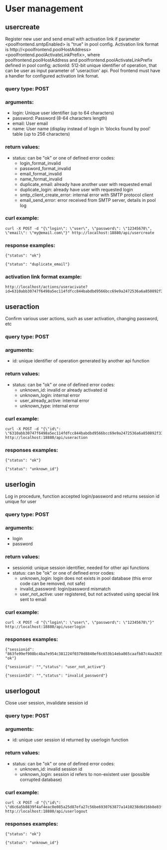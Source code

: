 # User management

## usercreate
Register new user and send email with activation link if parameter <poolfrontend.smtpEnabled> is "true" in pool config. Activation link format is http://<poolfrontend.poolHostAddress><poolfrontend.poolActivateLinkPrefix><actionId>, where poolfrontend.poolHostAddress and poolfrontend.poolActivateLinkPrefix defined in pool config; actionId: 512-bit unique identifier of operation, that can be user as input parameter of 'useraction' api.
Pool frontend must have a handler for configured activation link fornat.

### query type: POST
### arguments:
* login: Unique user identifier (up to 64 characters)
* password: Password (8-64 characters length)
* email: User email
* name: User name (display instead of login in 'blocks found by pool' table (up to 256 characters)

### return values:
* status: can be "ok" or one of defined error codes:
  * login_format_invalid
  * password_format_invalid
  * email_format_invalid
  * name_format_invalid
  * duplicate_email: already have another user with requested email
  * duplicate_login: already have user with requested login
  * smtp_client_create_error: internal error with SMTP protocol client
  * email_send_error: error received from SMTP server, details in pool log

### curl example:
```
curl -X POST -d "{\"login\": \"user\", \"password\": \"12345678\", \"email\": \"my@email.com\"}" http://localhost:18880/api/usercreate
```

### response examples:
```
{"status": "ok"}
```
```
{"status": "duplicate_email"}
```

### activation link format example:
```
http://localhost/actions/useracivate?id=6310abb30747f6498a5ec114fdfcc844babdbd9566bcc69e9a2472536a6a850892f339e0866215140497e186710cc15af5582de5e222e4e4a6089dcfd0270017
```

## useraction
Confirm various user actions, such as user activation, changing password, etc

### query type: POST
### arguments:
* id: unique identifier of operation generated by another api function

### return values:
* status: can be "ok" or one of defined error codes:
  * unknown_id: invalid or already activated id
  * unknown_login: internal error
  * user_already_active: internal error
  * unknown_type: internal error

### curl example:
```
curl -X POST -d "{\"id\": \"6310abb30747f6498a5ec114fdfcc844babdbd9566bcc69e9a2472536a6a850892f339e0866215140497e186710cc15af5582de5e222e4e4a6089dcfd0270017\"}" http://localhost:18880/api/useraction
```
### responses examples:
```
{"status": "ok"}
```
```
{"status": "unknown_id"}
```

## userlogin
Log in procedure, function accepted login/password and returns session id unique for user

### query type: POST
### arguments:
* login
* password

### return values:
* sessionid: unique session identifier, needed for other api functions
* status: can be "ok" or one of defined error codes:
  * unknown_login: login does not exists in pool database (this error code can be removed, not safe)
  * invalid_password: login/password mismatch
  * user_not_active: user registered, but not activated using special link sent to email

### curl example:
```
curl -X POST -d "{\"login\": \"user\", \"password\": \"12345678\"}" http://localhost:18880/api/userlogin
```
### responses examples:
```
{"sessionid": "863fe99ef908bc4ba7e954c381224f0370d8840ef6c653b14eba865caafb87c4aa2635312099a72aedc450c8dfa2d87e37641271d927c474b661afc73552d9fc","status": "ok"}
```
```
{"sessionid": "","status": "user_not_active"}
```
```
{"sessionId": "","status": "invalid_password"}
```

## userlogout
Close user session, invalidate session id

### query type: POST
### arguments:
* id: unique user session id returned by userlogin function

### return values:
* status: can be "ok" or one of defined error codes:
  * unknown_id: invalid session id
  * unknown_login: session id refers to non-existent user (possible corrupted database)

### curl example:
```
curl -X POST -d "{\"id\": \"d6c6a5b8839f4af4eac0e085a25d87efa27c56be6930763877a1410238d6d16b8e83f080719d7d0e6a0a7f927b257f39328ec67922dbdbf5a31c09d9e9413071\"}" http://localhost:18880/api/userlogout
```

### responses examples:
```
{"status": "ok"}
```
```
{"status": "unknown_id"}
```

